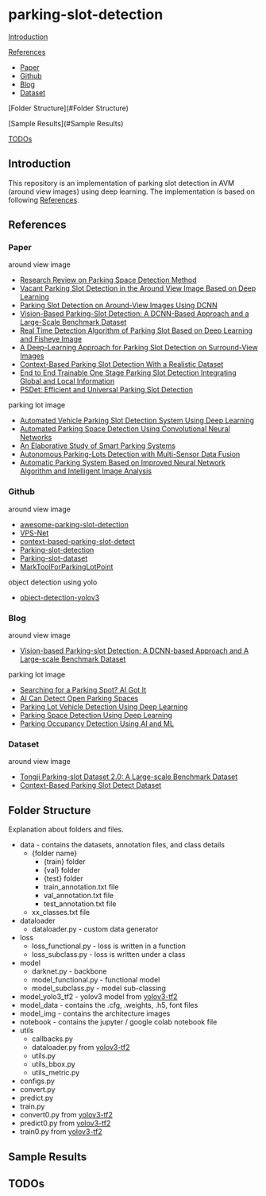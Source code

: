 # parking-slot-detection

[Introduction](#Introduction)

[References](#References)

- [Paper](#Paper)
- [Github](#Github)
- [Blog](#Blog)
- [Dataset](#Dataset)

[Folder Structure](#Folder Structure)

[Sample Results](#Sample Results)

[TODOs](#TODOs)

## Introduction

This repository is an implementation of parking slot detection in AVM (around view images) using deep learning.
The implementation is based on following [References](#References).

## References

### Paper
around view image

- [Research Review on Parking Space Detection Method](https://www.mdpi.com/2073-8994/13/1/128/pdf)
- [Vacant Parking Slot Detection in the Around View Image Based on Deep Learning](https://www.mdpi.com/1424-8220/20/7/2138/htm)
- [Parking Slot Detection on Around-View Images Using DCNN](https://www.frontiersin.org/articles/10.3389/fnbot.2020.00046/full)
- [Vision-Based Parking-Slot Detection: A DCNN-Based Approach and a Large-Scale Benchmark Dataset](https://ieeexplore.ieee.org/stamp/stamp.jsp?tp=&arnumber=8412601)
- [Real Time Detection Algorithm of Parking Slot Based on Deep Learning and Fisheye Image](https://iopscience.iop.org/article/10.1088/1742-6596/1518/1/012037/pdf)
- [A Deep-Learning Approach for Parking Slot Detection on Surround-View Images](https://ieeexplore.ieee.org/stamp/stamp.jsp?tp=&arnumber=8813777)
- [Context-Based Parking Slot Detection With a Realistic Dataset](https://ieeexplore.ieee.org/stamp/stamp.jsp?tp=&arnumber=9199853)
- [End to End Trainable One Stage Parking Slot Detection Integrating Global and Local Information](https://arxiv.org/ftp/arxiv/papers/2003/2003.02445.pdf)
- [PSDet: Efficient and Universal Parking Slot Detection](https://arxiv.org/pdf/2005.05528.pdf)

parking lot image

- [Automated Vehicle Parking Slot Detection System Using Deep Learning](https://ieeexplore.ieee.org/stamp/stamp.jsp?tp=&arnumber=9076491&tag=1)
- [Automated Parking Space Detection Using Convolutional Neural Networks](https://arxiv.org/pdf/2106.07228.pdf)
- [An Elaborative Study of Smart Parking Systems](https://www.ijert.org/research/an-elaborative-study-of-smart-parking-systems-IJERTV10IS100056.pdf)
- [Autonomous Parking-Lots Detection with Multi-Sensor Data Fusion](https://www.techscience.com/cmc/v66n2/40666)
- [Automatic Parking System Based on Improved Neural Network Algorithm and Intelligent Image Analysis](https://downloads.hindawi.com/journals/cin/2021/4391864.pdf)

### Github
around view image

- [awesome-parking-slot-detection](https://github.com/lymhust/awesome-parking-slot-detection)
- [VPS-Net](https://github.com/weili1457355863/VPS-Net)
- [context-based-parking-slot-detect](https://github.com/dohoseok/context-based-parking-slot-detect)
- [Parking-slot-detection](https://github.com/wuzzh/Parking-slot-detection)
- [Parking-slot-dataset](https://github.com/wuzzh/Parking-slot-dataset)
- [MarkToolForParkingLotPoint](https://github.com/Teoge/MarkToolForParkingLotPoint)

object detection using yolo

- [object-detection-yolov3](https://github.com/sonalrpatel/object-detection-yolo)

### Blog
around view image

- [Vision-based Parking-slot Detection: A DCNN-based Approach and A Large-scale Benchmark Dataset](https://cslinzhang.github.io/deepps/)

parking lot image

- [Searching for a Parking Spot? AI Got It](https://blogs.nvidia.com/blog/2019/09/11/drive-labs-ai-parking/)
- [AI Can Detect Open Parking Spaces](https://news.developer.nvidia.com/ai-algorithm-aims-to-help-you-find-a-parking-spot/)
- [Parking Lot Vehicle Detection Using Deep Learning](https://medium.com/geoai/parking-lot-vehicle-detection-using-deep-learning-49597917bc4a)
- [Parking Space Detection Using Deep Learning](https://medium.com/the-research-nest/parking-space-detection-using-deep-learning-9fc99a63875e)
- [Parking Occupancy Detection Using AI and ML](https://visionify.ai/parking-occupancy-detection-using-ai-ml/)

### Dataset
around view image

- [Tongji Parking-slot Dataset 2.0: A Large-scale Benchmark Dataset](https://cslinzhang.github.io/deepps/)
- [Context-Based Parking Slot Detect Dataset](https://github.com/dohoseok/context-based-parking-slot-detect)

## Folder Structure

Explanation about folders and files.

- data - contains the datasets, annotation files, and class details
  - {folder name}
    - {train} folder
    - {val} folder
    - {test} folder
    - train_annotation.txt file
    - val_annotation.txt file
    - test_annotation.txt file
  - xx_classes.txt file
- dataloader
  - dataloader.py - custom data generator
- loss
  - loss_functional.py - loss is written in a function
  - loss_subclass.py - loss is written under a class
- model
  - darknet.py - backbone
  - model_functional.py - functional model
  - model_subclass.py - model sub-classing
- model_yolo3_tf2 - yolov3 model from [yolov3-tf2](https://github.com/zzh8829/yolov3-tf2)
- model_data - contains the .cfg, .weights, .h5, font files
- model_img - contains the architecture images
- notebook - contains the jupyter / google colab notebook file
- utils
  - callbacks.py
  - dataloader.py from [yolov3-tf2](https://github.com/zzh8829/yolov3-tf2)
  - utils.py
  - utils_bbox.py
  - utils_metric.py
- configs.py
- convert.py
- predict.py
- train.py
- convert0.py from [yolov3-tf2](https://github.com/zzh8829/yolov3-tf2)
- predict0.py from [yolov3-tf2](https://github.com/zzh8829/yolov3-tf2)
- train0.py from [yolov3-tf2](https://github.com/zzh8829/yolov3-tf2)

## Sample Results

## TODOs
